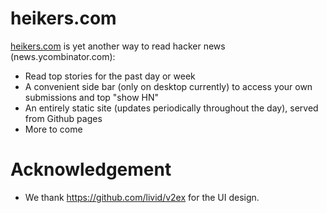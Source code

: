 # heikers.com
[heikers.com](https://www.heikers.com) is yet another way to read hacker news (news.ycombinator.com):
* Read top stories for the past day or week
* A convenient side bar (only on desktop currently) to access your own submissions and top "show HN"
* An entirely static site (updates periodically throughout the day), served from Github pages
* More to come

# Acknowledgement
* We thank https://github.com/livid/v2ex for the UI design.
